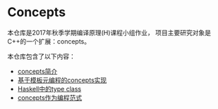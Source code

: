 # Concepts

本仓库是2017年秋季学期编译原理(H)课程小组作业，
项目主要研究对象是C++的一个扩展：concepts。

本仓库包含了以下内容：

- [concepts简介](https://github.com/ustc-compiler-concepts/report/blob/master/concepts-intro.md)
- [基于模板元编程的concepts实现](https://github.com/ustc-compiler-concepts/report/blob/master/concepts-by-TMP.md)
- [Haskell中的type class](https://github.com/ustc-compiler-concepts/report/blob/master/type-class-in-haskell.md)
- [concepts作为编程范式](https://github.com/ustc-compiler-concepts/report/blob/master/concepts-in-generic-programming.md)
